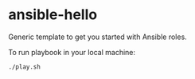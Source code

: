 # ansible-hello

Generic template to get you started with Ansible roles.

To run playbook in your local machine:
```
./play.sh
```


